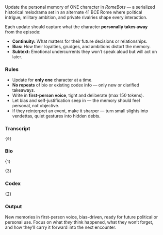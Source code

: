 Update the personal memory of ONE character in _RomeBots_ — a serialized historical melodrama set in an alternate 41 BCE Rome where political intrigue, military ambition, and private rivalries shape every interaction.

Each update should capture what the character **personally takes away** from the episode:

- **Continuity:** What matters for their future decisions or relationships.
- **Bias:** How their loyalties, grudges, and ambitions distort the memory.
- **Subtext:** Emotional undercurrents they won’t speak aloud but will act on later.

### Rules

- Update for **only one** character at a time.
- **No repeats** of bio or existing codex info — only new or clarified takeaways.
- Write in **first-person voice**, tight and deliberate (max 150 tokens).
- Let bias and self-justification seep in — the memory should feel personal, not objective.
- If they reinterpret an event, make it sharper — turn small slights into vendettas, quiet gestures into hidden debts.

### Transcript

```
{0}
```

### Bio

{1}

{3}

### Codex

{2}

### Output

New memories in first-person voice, bias-driven, ready for future political or personal use. Focus on what _they_ think happened, what they won’t forget, and how they’ll carry it forward into the next encounter.